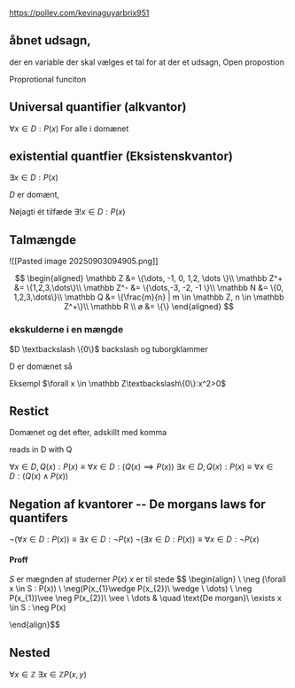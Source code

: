 https://pollev.com/kevinaguyarbrix951


## åbnet udsagn, 
der en variable der skal vælges et tal for at der et udsagn, 
Open propostion

Proprotional funciton


## Universal quantifier (alkvantor)
$\forall x \in D : P(x)$
For alle i domænet


## existential quantfier (Eksistenskvantor)
$\exists x \in D : P(x)$


$D$ er domænt, 

Nøjagti ét tilfæde
$\exists! x \in D : P(x)$




## Talmængde
![[Pasted image 20250903094905.png]]

$$
\begin{aligned}
\mathbb Z &= \{\dots, -1, 0, 1,2, \dots \}\\
\mathbb Z^+ &= \{1,2,3,\dots\}\\
\mathbb Z^- &= \{\dots,-3, -2, -1 \}\\
\mathbb N &= \{0, 1,2,3,\dots\}\\
\mathbb Q &= \{\frac{m}{n} | m \in \mathbb Z, n \in \mathbb Z^+\}\\
\mathbb R \\
ø &= \{\}
\end{aligned}
$$


### ekskulderne i en mængde
$D \textbackslash \{0\}$
backslash og tuborgklammer 

D er domænet så

Eksempl
 $\forall x \in \mathbb Z\textbackslash\{0\}:x^2>0$



## Restict

Domænet og det efter, adskillt med komma

reads in D with Q

$\forall x \in D, Q(x): P(x) \equiv \forall x \in D : (Q(x) \implies P(x))$
$\exists x \in D, Q(x): P(x) \equiv \forall x \in D : (Q(x)\wedge P(x))$



## Negation af kvantorer -- De morgans laws for quantifers

$\neg (\forall x \in D : P(x))\equiv \exists x \in D : \neg P(x)$
$\neg (\exists x \in D : P(x))\equiv \forall x \in D : \neg P(x)$


#### Proff

$S$ er mægnden af studerner
$P(x)$  $x$ er til stede
$$ \begin{align} \\
\neg (\forall x \in S : P(x)) \\
\neg(P(x_{1}\wedge P(x_{2})\ \wedge \ \dots) \\
\neg P(x_{1})\vee \neg P(x_{2})\ \vee \ \dots & \quad \text{De morgan}\\
\exists x \in S : \neg P(x)

 \end{align}$$



## Nested

$\forall x \in \mathbb{Z} \ \exists x \in \mathbb{Z} P(x,y)$
